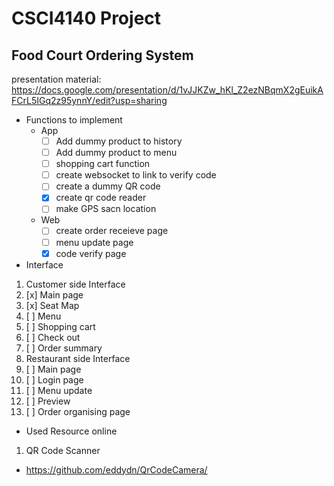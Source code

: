 # CSCI4140 Project
## Food Court Ordering System
presentation material: https://docs.google.com/presentation/d/1vJJKZw_hKl_Z2ezNBqmX2gEuikAFCrL5IGq2z95ynnY/edit?usp=sharing

- Functions to implement
  * App
    + [ ] Add dummy product to history
    + [ ] Add dummy product to menu
    + [ ] shopping cart function
    + [ ] create websocket to link to verify code
    + [ ] create a dummy QR code
    + [x] create qr code reader
    + [ ] make GPS sacn location
  * Web
    + [ ] create order receieve page
    + [ ] menu update page
    + [x] code verify page

- Interface
1. Customer side Interface
  1. [x] Main page
  1. [x] Seat Map
  1. [ ] Menu
  1. [ ] Shopping cart
  1. [ ] Check out
  1. [ ] Order summary
1. Restaurant side Interface
  1. [ ] Main page
  1. [ ] Login page
  1. [ ] Menu update
  1. [ ] Preview
  1. [ ] Order organising page


- Used Resource online
1. QR Code Scanner
  + https://github.com/eddydn/QrCodeCamera/

